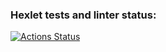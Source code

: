 ### Hexlet tests and linter status:
[![Actions Status](https://github.com/David-Roklem/python-project-83/workflows/hexlet-check/badge.svg)](https://github.com/David-Roklem/python-project-83/actions)